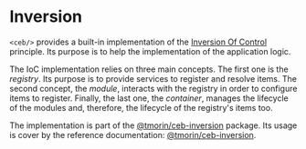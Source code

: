 # Inversion

`<ceb/>` provides a built-in implementation of the [Inversion Of Control] principle.
Its purpose is to help the implementation of the application logic.

The IoC implementation relies on three main concepts.
The first one is the _registry_.
Its purpose is to provide services to register and resolve items.
The second concept, the _module_, interacts with the registry in order to configure items to register.
Finally, the last one, the _container_, manages the lifecycle of the modules and, therefore, the lifecycle of the registry's items too.

The implementation is part of the [@tmorin/ceb-inversion](https://www.npmjs.com/package/@tmorin/ceb-inversion) package.
Its usage is cover by the reference documentation: [@tmorin/ceb-inversion](../api/modules/_tmorin_ceb_inversion.html).

[Inversion Of Control]: https://en.wikipedia.org/wiki/Inversion_of_control
